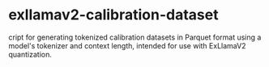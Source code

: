 # exllamav2-calibration-dataset
cript for generating tokenized calibration datasets in Parquet format using a model's tokenizer and context length, intended for use with ExLlamaV2 quantization.
